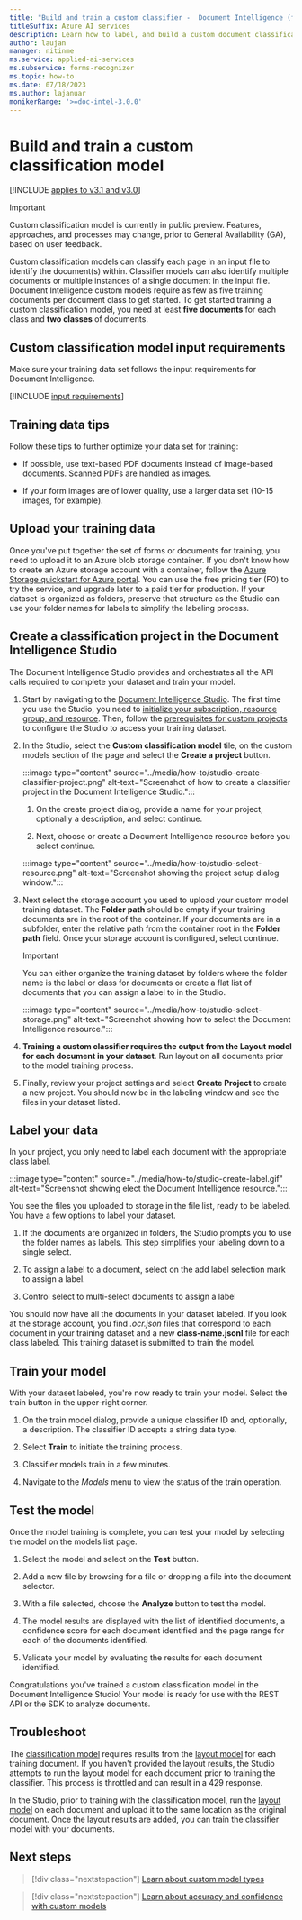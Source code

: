 ```yaml
---
title: "Build and train a custom classifier -  Document Intelligence (formerly Form Recognizer)"
titleSuffix: Azure AI services
description: Learn how to label, and build a custom document classification model.
author: laujan
manager: nitinme
ms.service: applied-ai-services
ms.subservice: forms-recognizer
ms.topic: how-to
ms.date: 07/18/2023
ms.author: lajanuar
monikerRange: '>=doc-intel-3.0.0'
---
```



# Build and train a custom classification model

[!INCLUDE [applies to v3.1 and v3.0](../includes/applies-to-v3-1-v3-0.md)]

> [!IMPORTANT]
>
> Custom classification model is currently in public preview. Features, approaches, and processes may change, prior to General Availability (GA), based on user feedback.
>

Custom classification models can classify each page in an input file to identify the document(s) within. Classifier models can also identify multiple documents or multiple instances of a single document in the input file. Document Intelligence custom models require as few as five training documents per document class to get started. To get started training a custom classification model, you need at least **five documents** for each class and **two classes** of documents.

## Custom classification model input requirements

Make sure your training data set follows the input requirements for Document Intelligence.

[!INCLUDE [input requirements](../includes/input-requirements.md)]

## Training data tips

Follow these tips to further optimize your data set for training:

* If possible, use text-based PDF documents instead of image-based documents. Scanned PDFs are handled as images.

* If your form images are of lower quality, use a larger data set (10-15 images, for example).

## Upload your training data

Once you've put together the set of forms or documents for training, you need to upload it to an Azure blob storage container. If you don't know how to create an Azure storage account with a container, follow the [Azure Storage quickstart for Azure portal](../../../storage/blobs/storage-quickstart-blobs-portal.md). You can use the free pricing tier (F0) to try the service, and upgrade later to a paid tier for production. If your dataset is organized as folders, preserve that structure as the Studio can use your folder names for labels to simplify the labeling process.

## Create a classification project in the Document Intelligence Studio

The Document Intelligence Studio provides and orchestrates all the API calls required to complete your dataset and train your model.

1. Start by navigating to the [Document Intelligence Studio](https://formrecognizer.appliedai.azure.com/studio). The first time you use the Studio, you need to [initialize your subscription, resource group, and resource](../quickstarts/try-document-intelligence-studio.md). Then, follow the [prerequisites for custom projects](../quickstarts/try-document-intelligence-studio.md#added-prerequisites-for-custom-projects) to configure the Studio to access your training dataset.

1. In the Studio, select the **Custom classification model** tile, on the custom models section of the page and select the **Create a project** button.

    :::image type="content" source="../media/how-to/studio-create-classifier-project.png" alt-text="Screenshot of how to create a classifier project in the Document Intelligence Studio.":::

    1. On the create project dialog, provide a name for your project, optionally a description, and select continue.

    1. Next, choose or create a Document Intelligence resource before you select continue.

    :::image type="content" source="../media/how-to/studio-select-resource.png" alt-text="Screenshot showing the project setup dialog window.":::

1. Next select the storage account you used to upload your custom model training dataset. The **Folder path** should be empty if your training documents are in the root of the container. If your documents are in a subfolder, enter the relative path from the container root in the **Folder path** field. Once your storage account is configured, select continue.

   > [!IMPORTANT]
   > You can either organize the training dataset by folders where the folder name is the label or class for documents or create a flat list of documents that you can assign a label to in the Studio.

    :::image type="content" source="../media/how-to/studio-select-storage.png" alt-text="Screenshot showing how to select the Document Intelligence resource.":::

1. **Training a custom classifier requires the output from the Layout model for each document in your dataset**. Run layout on all documents prior to the model training process.

1. Finally, review your project settings and select **Create Project** to create a new project. You should now be in the labeling window and see the files in your dataset listed.

## Label your data

In your project, you only need to label each document with the appropriate class label.

:::image type="content" source="../media/how-to/studio-create-label.gif" alt-text="Screenshot showing elect the Document Intelligence resource.":::

You see the files you uploaded to storage in the file list, ready to be labeled. You have a few options to label your dataset.

1. If the documents are organized in folders, the Studio prompts you to use the folder names as labels. This step simplifies your labeling down to a single select.

1. To assign a label to a document, select on the add label selection mark to assign a label.

1. Control select to  multi-select documents to assign a label

You should now have all the documents in your dataset labeled. If you look at the storage account, you find  *.ocr.json* files that correspond to each document in your training dataset and a new **class-name.jsonl** file for each class labeled. This training dataset is submitted to train the model.

## Train your model

With your dataset labeled, you're now ready to train your model. Select the train button in the upper-right corner.

1. On the train model dialog, provide a unique classifier ID and, optionally, a description. The classifier ID accepts a string data type.

1. Select **Train** to initiate the training process.

1. Classifier models train in a few minutes.

1. Navigate to the *Models* menu to view the status of the train operation.

## Test the model

Once the model training is complete, you can test your model by selecting the model on the models list page.

1. Select the model and select on the **Test** button.

1. Add a new file by browsing for a file or dropping a file into the document selector.

1. With a file selected, choose the **Analyze** button to test the model.

1. The model results are displayed with the list of identified documents, a confidence score for each document identified and the page range for each of the documents identified.

1. Validate your model by evaluating the results for each document identified.

Congratulations you've trained a custom classification model in the Document Intelligence Studio! Your model is ready for use with the REST API or the SDK to analyze documents.

## Troubleshoot

The [classification model](../concept-custom-classifier.md) requires results from the [layout model](../concept-layout.md) for each training document. If you haven't provided the layout results, the Studio attempts to run the layout model for each document prior to training the classifier. This process is throttled and can result in a 429 response. 

In the Studio, prior to training with the classification model, run the [layout model](https://formrecognizer.appliedai.azure.com/studio/layout) on each document and upload it to the same location as the original document. Once the layout results are added, you can train the classifier model with your documents. 

## Next steps

> [!div class="nextstepaction"]
> [Learn about custom model types](../concept-custom.md)

> [!div class="nextstepaction"]
> [Learn about accuracy and confidence with custom models](../concept-accuracy-confidence.md)
